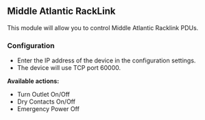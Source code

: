 ## Middle Atlantic RackLink
This module will allow you to control Middle Atlantic Racklink PDUs.

### Configuration
* Enter the IP address of the device in the configuration settings.
* The device will use TCP port 60000.

**Available actions:**
* Turn Outlet On/Off
* Dry Contacts On/Off
* Emergency Power Off